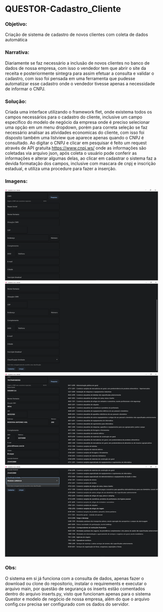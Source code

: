 # QUESTOR-Cadastro_Cliente
### **Objetivo:**

Criação de sistema de cadastro de novos clientes com coleta de dados automática

### **Narrativa:**

Diariamente se faz necessário a inclusão de novos clientes no banco de dados de nossa empresa, com isso o vendedor tem que abrir o site da receita e posteriormente sintegra para assim efetuar a consulta e validar o cadastro, com isso foi pensada em uma ferramenta que pudesse automatizar esse cadastro onde o vendedor tivesse apenas a necessidade de informar o CNPJ.

### **Solução:**
Criada uma interface utilizando o framework flet, onde existema todos os campos necessários para o cadastro do cliente, inclusive um campo específico do modelo de negócio da empresa onde é preciso selecionar uma opção em um menu dropdown, porém para correta seleção se faz necessário analisar as atividades economicas do cliente, com isso foi disposto também uma listview que aparece apenas quando o CNPJ é consultado.
Ao digitar o CNPJ e clicar em pesquisar é feito um request através de API gratuita https://www.cnpj.ws/ onde as informações são coletadas via arquivo json, após coleta o usuário pode conferir as informações e alterar algumas delas, ao clicar em cadastrar o sistema faz a devida formatação dos campos, inclusive com mascara de cnpj e inscrição estadual, e utiliza uma procedure para fazer a inserção.

### **Imagens:**
![Inicial Topo](https://github.com/Rafael-T-Santos/QUESTOR-Cadastro_Cliente/blob/main/imgs/prt1.png)
![Inicial scrooldown](https://github.com/Rafael-T-Santos/QUESTOR-Cadastro_Cliente/blob/main/imgs/prt2.png)
![Pesquisa Topo](https://github.com/Rafael-T-Santos/QUESTOR-Cadastro_Cliente/blob/main/imgs/prt3.png)
![Pesquisa scrooldown](https://github.com/Rafael-T-Santos/QUESTOR-Cadastro_Cliente/blob/main/imgs/prt4.png)

### **Obs:**
O sistema em si já funciona com a consulta de dados, apenas fazer o download ou clone do repositorio, instalar o requirements e executar o arquivo main, por questão de segurança os inserts estão comentados dentro do arquivo inserts.py, visto que funcionam apenas para o sistema Questor e modelo de negócio de nossa empresa, além do que o arquivo config.csv precisa ser configurado com os dados do servidor.